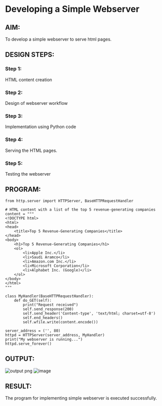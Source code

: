 # Developing a Simple Webserver
## AIM:
To develop a simple webserver to serve html pages.

## DESIGN STEPS:
### Step 1: 
HTML content creation
### Step 2:
Design of webserver workflow
### Step 3:
Implementation using Python code
### Step 4:
Serving the HTML pages.
### Step 5:
Testing the webserver

## PROGRAM:
```
from http.server import HTTPServer, BaseHTTPRequestHandler

# HTML content with a list of the top 5 revenue-generating companies
content = """
<!DOCTYPE html>
<html>
<head>
    <title>Top 5 Revenue-Generating Companies</title>
</head>
<body>
    <h1>Top 5 Revenue-Generating Companies</h1>
    <ol>
        <li>Apple Inc.</li>
        <li>Saudi Aramco</li>
        <li>Amazon.com Inc.</li>
        <li>Microsoft Corporation</li>
        <li>Alphabet Inc. (Google)</li>
    </ol>
</body>
</html>
"""

class MyHandler(BaseHTTPRequestHandler):
    def do_GET(self):
        print("Request received")
        self.send_response(200)
        self.send_header('Content-type', 'text/html; charset=utf-8')
        self.end_headers()
        self.wfile.write(content.encode())

server_address = ('', 80)
httpd = HTTPServer(server_address, MyHandler)
print("My webserver is running...")
httpd.serve_forever()
```

## OUTPUT:

![output png](https://github.com/Harish2404lll/simplewebserver/assets/141472096/deb4c17e-2b43-4a61-9ab2-6e9dab207e6b)
![image](https://github.com/Harish2404lll/simplewebserver/assets/141472096/146c3dae-b45a-4752-a139-57cb1b843a16)


## RESULT:
The program for implementing simple webserver is executed successfully.

